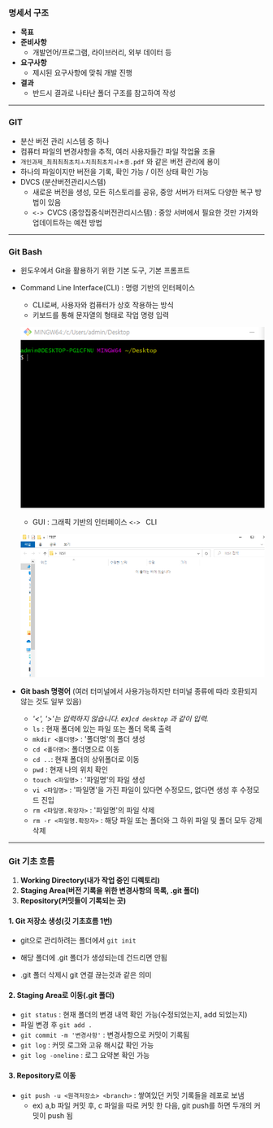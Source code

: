 ### 명세서 구조

* **목표**
* **준비사항**
  * 개발언어/프로그램, 라이브러리, 외부 데이터 등
* **요구사항**
  * 제시된 요구사항에 맞춰 개발 진행
* **결과**
  * 반드시 결과로 나타난 폴더 구조를 참고하여 작성

---

### GIT

* 분산 버전 관리 시스템  중 하나
* 컴퓨터 파일의 변경사항을 추적, 여러 사용자들간 파일 작업율 조율
* `개인과제_최최최최초치ㅗ치최최초치ㅚㅊ종.pdf` 와 같은 버전 관리에 용이
* 하나의 파일이지만 버전을 기록, 확인 가능 / 이전 상태 확인 가능
* DVCS (분산버전관리시스템)
  * 새로운 버전을 생성,  모든 히스토리를 공유, 중앙 서버가 터져도 다양한 복구 방법이 있음
  * `<-> `CVCS (중앙집중식버전관리시스템) : 중앙 서버에서 필요한 것만 가져와 업데이트하는 예전 방법

---

### Git Bash

* 윈도우에서 Git을 활용하기 위한 기본 도구, 기본 프롬프트

* Command Line Interface(CLI) : 명령 기반의 인터페이스

  * CLI로써, 사용자와 컴퓨터가 상호 작용하는 방식
  * 키보드를 통해 문자열의 형태로 작업 명령 입력

  ![image-20220121092431976](README.assets/image-20220121092431976.png)

  * GUI : 그래픽 기반의 인터페이스 `<-> ` CLI

  ![image-20220121092541726](README.assets/image-20220121092541726.png)

* **Git bash 명령어** (여러 터미널에서 사용가능하지만 터미널 종류에 따라 호환되지 않는 것도 일부 있음)
  * *'<', '>'는 입력하지 않습니다.  ex)`cd desktop` 과 같이 입력.*
  * `ls` : 현재 폴더에 있는 파일 또는 폴더 목록 출력
  * `mkdir <폴더명>` : '폴더명'의 폴더 생성
  * `cd <폴더명>`: 폴더명으로 이동
  * `cd ..`: 현재 폴더의 상위폴더로 이동
  * `pwd` : 현재 나의 위치 확인
  * `touch <파일명>` : '파일명'의 파일 생성
  * `vi <파일명>` : '파일명'을 가진 파일이 있다면 수정모드, 없다면 생성 후 수정모드 진입
  * `rm <파일명.확장자>` : '파일명'의 파일 삭제
  * `rm -r <파일명.확장자>` : 해당 파일 또는 폴더와 그 하위 파일 및 폴더 모두 강제 삭제 

---

### Git 기초 흐름

1. **Working Directory(내가 작업 중인 디렉토리)**
2. **Staging Area(버전 기록을 위한 변경사항의 목록, .git 폴더)**
3. **Repository(커밋들이 기록되는 곳)**

#### 	1. Git 저장소 생성(깃 기초흐름 1번)

* git으로 관리하려는 폴더에서 `git init`

* 해당 폴더에 .git 폴더가 생성되는데 건드리면 안됨
* .git 폴더 삭제시 git 연결 끊는것과 같은 의미

#### 	2. Staging Area로 이동(.git 폴더)

* `git status` : 현재 폴더의 변경 내역 확인 가능(수정되었는지, add 되었는지)
* 파일 변경 후 `git add .`
* `git commit -m '변경사항'` : 변경사항으로 커밋이 기록됨
* `git log` : 커밋 로그와 고유 해시값 확인 가능
* `git log -oneline` : 로그 요약본 확인 가능

####  	3.  Repository로 이동

* `git push -u <원격저장소> <branch>` : 쌓여있던 커밋 기록들을 레포로 보냄
  * ex) a,b 파일 커밋 후, c 파일을 따로 커밋 한 다음, git push를 하면 두개의 커밋이 push 됨







